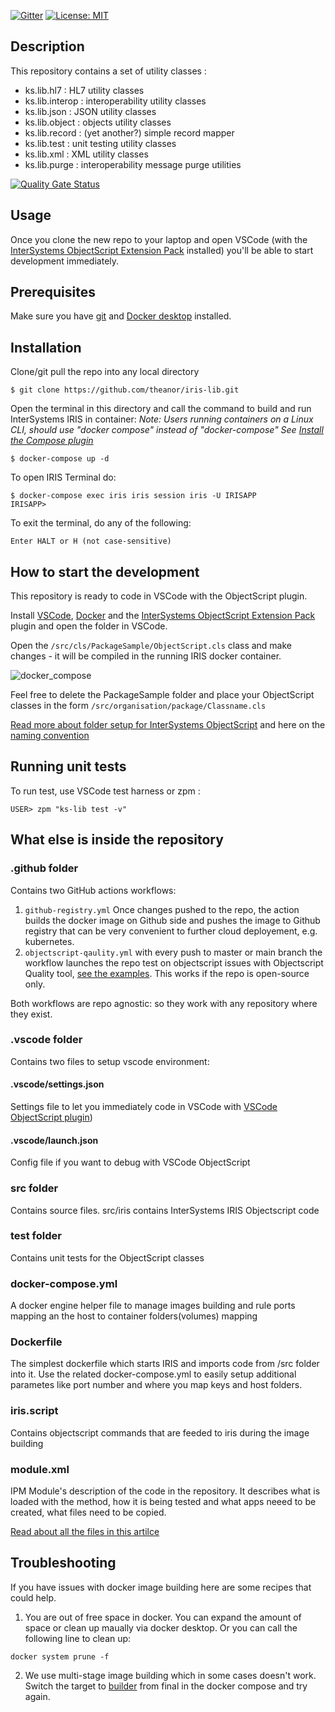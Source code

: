 [![Gitter](https://img.shields.io/badge/Available%20on-Intersystems%20Open%20Exchange-00b2a9.svg)](https://openexchange.intersystems.com/package/ks-iris-lib)
[![License: MIT](https://img.shields.io/badge/License-MIT-blue.svg?style=flat&logo=AdGuard)](LICENSE)

## Description

This repository contains a set of utility classes :

* ks.lib.hl7 : HL7 utility classes
* ks.lib.interop : interoperability utility classes
* ks.lib.json : JSON utility classes
* ks.lib.object : objects utility classes
* ks.lib.record : (yet another?) simple record mapper
* ks.lib.test : unit testing utility classes
* ks.lib.xml : XML utility classes
* ks.lib.purge : interoperability message purge utilities

[![Quality Gate Status](https://community.objectscriptquality.com/api/project_badges/measure?project=intersystems_iris_community%2Fks-iris-lib&metric=alert_status)](https://community.objectscriptquality.com/dashboard?id=intersystems_iris_community%2Fks-iris-lib)


## Usage
Once you clone the new repo to your laptop and open VSCode (with the [InterSystems ObjectScript Extension Pack](https://marketplace.visualstudio.com/items?itemName=intersystems-community.objectscript-pack) installed) you'll be able to start development immediately.

## Prerequisites
Make sure you have [git](https://git-scm.com/book/en/v2/Getting-Started-Installing-Git) and [Docker desktop](https://www.docker.com/products/docker-desktop) installed.

## Installation
Clone/git pull the repo into any local directory

```
$ git clone https://github.com/theanor/iris-lib.git
```

Open the terminal in this directory and call the command to build and run InterSystems IRIS in container:
*Note: Users running containers on a Linux CLI, should use "docker compose" instead of "docker-compose"*
*See [Install the Compose plugin](https://docs.docker.com/compose/install/linux/)*

```
$ docker-compose up -d
```

To open IRIS Terminal do:

```
$ docker-compose exec iris iris session iris -U IRISAPP
IRISAPP>
```

To exit the terminal, do any of the following:

```
Enter HALT or H (not case-sensitive)
```

## How to start the development

This repository is ready to code in VSCode with the ObjectScript plugin.

Install [VSCode](https://code.visualstudio.com/), [Docker](https://marketplace.visualstudio.com/items?itemName=ms-azuretools.vscode-docker) and the [InterSystems ObjectScript Extension Pack](https://marketplace.visualstudio.com/items?itemName=intersystems-community.objectscript-pack) plugin and open the folder in VSCode.

Open the `/src/cls/PackageSample/ObjectScript.cls` class and make changes - it will be compiled in the running IRIS docker container.

![docker_compose](https://user-images.githubusercontent.com/2781759/76656929-0f2e5700-6547-11ea-9cc9-486a5641c51d.gif)

Feel free to delete the PackageSample folder and place your ObjectScript classes in the form
`/src/organisation/package/Classname.cls`

[Read more about folder setup for InterSystems ObjectScript](https://community.intersystems.com/post/simplified-objectscript-source-folder-structure-package-manager) and here on the [naming convention](https://community.intersystems.com/post/naming-convention-objectscript-packages-classes-and-package-manager-modules-names)

## Running unit tests

To run test, use VSCode test harness or zpm :

```
USER> zpm "ks-lib test -v"
```

## What else is inside the repository

### .github folder

Contains two GitHub actions workflows:
1. `github-registry.yml`
    Once changes pushed to the repo, the action builds the docker image on Github side and pushes the image to Github registry that can be very convenient to further cloud deployement, e.g. kubernetes.
2. `objectscript-qaulity.yml`
    with every push to master or main branch the workflow launches the repo test on objectscript issues with Objectscript Quality tool, [see the examples](https://community.objectscriptquality.com/projects?sort=-analysis_date). This works if the repo is open-source only.

Both workflows are repo agnostic: so they work with any repository where they exist.

### .vscode folder
Contains two files to setup vscode environment:

#### .vscode/settings.json

Settings file to let you immediately code in VSCode with [VSCode ObjectScript plugin](https://marketplace.visualstudio.com/items?itemName=daimor.vscode-objectscript))

#### .vscode/launch.json

Config file if you want to debug with VSCode ObjectScript

### src folder

Contains source files.
src/iris contains InterSystems IRIS Objectscript code

### test folder
Contains unit tests for the ObjectScript classes

### docker-compose.yml

A docker engine helper file to manage images building and rule ports mapping an the host to container folders(volumes) mapping

### Dockerfile

The simplest dockerfile which starts IRIS and imports code from /src folder into it.
Use the related docker-compose.yml to easily setup additional parametes like port number and where you map keys and host folders.


### iris.script

Contains objectscript commands that are feeded to iris during the image building

### module.xml

IPM Module's description of the code in the repository.
It describes what is loaded with the method, how it is being tested and what apps neeed to be created, what files need to be copied.

[Read about all the files in this artilce](https://community.intersystems.com/post/dockerfile-and-friends-or-how-run-and-collaborate-objectscript-projects-intersystems-iris)

## Troubleshooting

If you have issues with docker image building here are some recipes that could help.

1. You are out of free space in docker. You can expand the amount of space or clean up maually via docker desktop. Or you can call the following line to clean up:
```
docker system prune -f
```

2. We use multi-stage image building which in some cases doesn't work. Switch the target to [builder](https://github.com/intersystems-community/intersystems-iris-dev-template/blob/6ab6791983e5783118efce1777a7671046652e4c/docker-compose.yml#L7) from final in the docker compose and try again.

